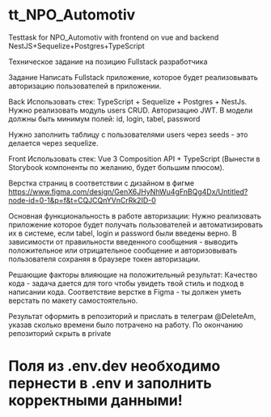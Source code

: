 # tt_NPO_Automotiv
Testtask for NPO_Automotiv with frontend on vue and backend NestJS+Sequelize+Postgres+TypeScript

Техническое задание на позицию Fullstack разработчика

Задание 
Написать Fullstack приложение, которое будет реализовывать авторизацию пользователей в приложении.

Back
Использовать стек: TypeScript + Sequelize +  Postgres + NestJs.
Нужно реализовать модуль users CRUD.
Авторизацию JWT.
В модели должны быть минимум полей:
id, login, tabel, password


Нужно заполнить таблицу с пользователями users через seeds - это делается через sequelize.

Front
Использовать стек: Vue 3 Composition API + TypeScript (Вынести в Storybook компоненты по желанию, будет большим плюсом).

Верстка страниц в соответствии с дизайном в фигме https://www.figma.com/design/GenX6JHyNhWu4gFnBQg4Dx/Untitled?node-id=0-1&p=f&t=CQJCQnYVnCrRk2ID-0

Основная функциональность в работе авторизации:
Нужно реализовать приложение которое будет получать пользователей и автоматизировать их в системе, если tabel, login и password были введены верно.
В зависимости от правильности введенного сообщения - выводить положительное или отрицательное сообщение и авторизовывать пользователя сохраняя в браузере токен авторизации.

Решающие факторы влияющие на положительный результат:
Качество кода - задача дается для того чтобы увидеть твой стиль и подход в написании кода.
Соответствие верстке в Figma - ты должен уметь верстать по макету самостоятельно.

Результат оформить в репозиторий и прислать в телеграм @DeleteAm, указав сколько времени было потрачено на работу.
По окончанию репозиторий скрыть в private

# Поля из .env.dev необходимо пернести в .env и заполнить корректными данными!